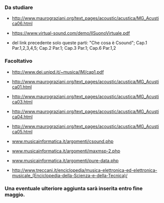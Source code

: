 ### Da studiare 

- http://www.maurograziani.org/text_pages/acoustic/acustica/MG_Acustica06.html

- https://www.virtual-sound.com/demo/IlSuonoVirtuale.pdf
- del link precedente solo queste parti: "Che cosa è Csound"; Cap.1 Par.1,2,3,4,5; Cap.2 Par.1; Cap.3 Par.1; Cap.6 Par.1,2



### Facoltativo

- http://www.dei.unipd.it/~musica/IM/cap1.pdf

- http://www.maurograziani.org/text_pages/acoustic/acustica/MG_Acustica01.html
- http://www.maurograziani.org/text_pages/acoustic/acustica/MG_Acustica03.html
- http://www.maurograziani.org/text_pages/acoustic/acustica/MG_Acustica04.html
- http://www.maurograziani.org/text_pages/acoustic/acustica/MG_Acustica05.html

- www.musicainformatica.it/argomenti/csound.php
- www.musicainformatica.it/argomenti/maxmsp-2.php 
- www.musicainformatica.it/argomenti/pure-data.php

- http://www.treccani.it/enciclopedia/musica-elettronica-ed-elettronica-musicale_(Enciclopedia-della-Scienza-e-della-Tecnica)/


### Una eventuale ulteriore aggiunta sarà inserita entro fine maggio.

